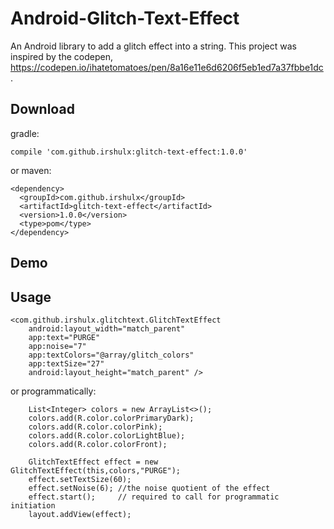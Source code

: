 # Android-Glitch-Text-Effect

An Android library to add a glitch effect into a string. This project was inspired by the codepen, https://codepen.io/ihatetomatoes/pen/8a16e11e6d6206f5eb1ed7a37fbbe1dc.


Download
------------
gradle:

    compile 'com.github.irshulx:glitch-text-effect:1.0.0'

or maven:

    <dependency>
      <groupId>com.github.irshulx</groupId>
      <artifactId>glitch-text-effect</artifactId>
      <version>1.0.0</version>
      <type>pom</type>
    </dependency>

Demo
--------------


Usage
--------------

    <com.github.irshulx.glitchtext.GlitchTextEffect
        android:layout_width="match_parent"
        app:text="PURGE"
        app:noise="7"
        app:textColors="@array/glitch_colors"
        app:textSize="27"
        android:layout_height="match_parent" />

	        

or programmatically:
				
		List<Integer> colors = new ArrayList<>();
        colors.add(R.color.colorPrimaryDark);
        colors.add(R.color.colorPink);
        colors.add(R.color.colorLightBlue);
        colors.add(R.color.colorFront);
        
        GlitchTextEffect effect = new GlitchTextEffect(this,colors,"PURGE");
        effect.setTextSize(60);
        effect.setNoise(6); //the noise quotient of the effect
        effect.start();     // required to call for programmatic initiation
        layout.addView(effect);
